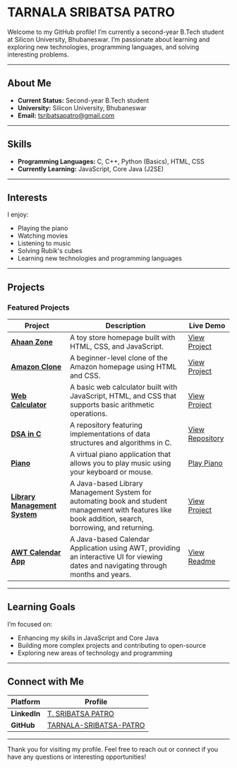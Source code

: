 # TARNALA SRIBATSA PATRO

Welcome to my GitHub profile! I’m currently a second-year B.Tech student at Silicon University, Bhubaneswar. I’m passionate about learning and exploring new technologies, programming languages, and solving interesting problems.

---

## About Me

- **Current Status:** Second-year B.Tech student
- **University:** Silicon University, Bhubaneswar
- **Email:** [tsribatsapatro@gmail.com](mailto:tsribatsapatro@gmail.com)
---

## Skills

- **Programming Languages:** C, C++, Python (Basics), HTML, CSS
- **Currently Learning:** JavaScript, Core Java (J2SE)

---

## Interests

I enjoy:
- Playing the piano
- Watching movies
- Listening to music
- Solving Rubik's cubes
- Learning new technologies and programming languages

---

## Projects

### Featured Projects
| Project | Description | Live Demo |
|---------|-------------|-----------|
| **[Ahaan Zone](https://tarnala-sribatsa-patro.github.io/Ahaan_Zone/)** | A toy store homepage built with HTML, CSS, and JavaScript. | [View Project](https://tarnala-sribatsa-patro.github.io/Ahaan_Zone/) |
| **[Amazon Clone](https://tarnala-sribatsa-patro.github.io/Amazon_Clone/)** | A beginner-level clone of the Amazon homepage using HTML and CSS. | [View Project](https://tarnala-sribatsa-patro.github.io/Amazon_Clone/) |
| **[Web Calculator](https://tarnala-sribatsa-patro.github.io/web-calculator/)** | A basic web calculator built with JavaScript, HTML, and CSS that supports basic arithmetic operations. | [View Project](https://tarnala-sribatsa-patro.github.io/web-calculator/) |
| **[DSA in C](https://github.com/TARNALA-SRIBATSA-PATRO/dsa-in-c)** | A repository featuring implementations of data structures and algorithms in C. | [View Repository](https://github.com/TARNALA-SRIBATSA-PATRO/dsa-in-c) |
| **[Piano](https://tarnala-sribatsa-patro.github.io/piano/)** | A virtual piano application that allows you to play music using your keyboard or mouse. | [Play Piano](https://tarnala-sribatsa-patro.github.io/piano/) |
| **[Library Management System](https://github.com/TARNALA-SRIBATSA-PATRO/Library-Management-System)** | A Java-based Library Management System for automating book and student management with features like book addition, search, borrowing, and returning. | [View Project](https://github.com/TARNALA-SRIBATSA-PATRO/Library-Management-System) |
| **[AWT Calendar App](https://github.com/TARNALA-SRIBATSA-PATRO/AWT-Calendar-App)** | A Java-based Calendar Application using AWT, providing an interactive UI for viewing dates and navigating through months and years. | [View Readme](https://github.com/TARNALA-SRIBATSA-PATRO/AWT-Calendar-App/blob/main/README.md) |

---

## Learning Goals

I’m focused on:
- Enhancing my skills in JavaScript and Core Java
- Building more complex projects and contributing to open-source
- Exploring new areas of technology and programming

---

## Connect with Me

| Platform | Profile |
|----------|---------|
| **LinkedIn** | [T. SRIBATSA PATRO](https://www.linkedin.com/in/t-sribatsa-patro) |
| **GitHub** | [TARNALA-SRIBATSA-PATRO](https://github.com/TARNALA-SRIBATSA-PATRO) |

---

Thank you for visiting my profile. Feel free to reach out or connect if you have any questions or interesting opportunities!
